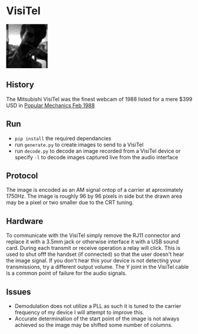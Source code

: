 # VisiTel
![Example](docs/example.jpg)
## History
The Mitsubishi VisiTel was the finest webcam of 1988 listed for a mere $399 USD in [Popular Mechanics Feb 1988](https://books.google.com/books?id=HOQDAAAAMBAJ&lpg=PA50&ots=tzSafLrM-K&dq=visitel%20mitsubishi&pg=PA50#v=onepage&q=visitel%20mitsubishi&f=false)

## Run
* `pip install` the required dependancies 
* run `generate.py` to create images to send to a VisiTel
* run `decode.py` to decode an image recorded from a VisiTel device or specify `-l` to decode images captured live from the audio interface

## Protocol
The image is encoded as an AM signal ontop of a carrier at aproximately 1750Hz. The image is roughly 96 by 96 pixels in side but the drawn area may be a pixel or two smaller due to the CRT tuning.

## Hardware
To communicate with the VisiTel simply remove the RJ11 connector and replace it with a 3.5mm jack or otherwise interface it with a USB sound card. During each transmit or receive operation a relay will click. This is used to shut offf the handset (if connected) so that the user doesn't hear the image signal. If you don't hear this your device is not detecting your transmissions, try a different output volume. The Y joint in the VisiTel cable is a common point of failure for the audio signals.

## Issues
* Demodulation does not utilize a PLL as such it is tuned to the carrier frequency of my device I will attempt to improve this.
* Accurate determination of the start point of the image is not always achieved so the image may be shifted some number of columns.

